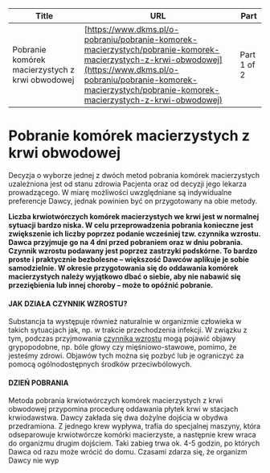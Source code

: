| **Title**       | **URL**           | **Part**              |
|-----------------|-------------------|-----------------------|
| Pobranie komórek macierzystych z krwi obwodowej         | [https://www.dkms.pl/o-pobraniu/pobranie-komorek-macierzystych/pobranie-komorek-macierzystych-z-krwi-obwodowej](https://www.dkms.pl/o-pobraniu/pobranie-komorek-macierzystych/pobranie-komorek-macierzystych-z-krwi-obwodowej)    | Part 1 of 2          |

# Pobranie komórek macierzystych z krwi obwodowej

Decyzja o wyborze jednej z dwóch metod pobrania komórek macierzystych uzależniona jest od stanu zdrowia Pacjenta oraz od decyzji jego lekarza prowadzącego. W miarę możliwości uwzględniane są indywidualne preferencje Dawcy, jednak powinien być on przygotowany na obie metody.


**Liczba krwiotwórczych komórek macierzystych we krwi jest w normalnej sytuacji bardzo niska. W celu przeprowadzenia pobrania konieczne jest zwiększenie ich liczby poprzez podanie wcześniej tzw. czynnika wzrostu. Dawca przyjmuje go na 4 dni przed pobraniem oraz w dniu pobrania. Czynnik wzrostu podawany jest poprzez zastrzyki podskórne. To bardzo proste i praktycznie bezbolesne – większość Dawców aplikuje je sobie samodzielnie. W okresie przygotowania się do oddawania komórek macierzystych należy wyjątkowo dbać o siebie, aby nie nabawić się przeziębienia lub innej choroby – może to opóźnić pobranie.**


#### JAK DZIAŁA CZYNNIK WZROSTU?


Substancja ta występuje również naturalnie w organizmie człowieka w takich sytuacjach jak, np. w trakcie przechodzenia infekcji. W związku z tym, podczas przyjmowania [czynnika wzrostu](/o-pobraniu/pobranie-komorek-macierzystych/czynnik-wzrostu-czym-jest-jak-go-podawac "Czynnik wzrostu – czym jest? Jak go podawać?") mogą pojawić objawy grypopodobne, np. bóle głowy czy mięśniowo\-stawowe, pomimo, że jesteśmy zdrowi. Objawów tych można się pozbyć lub je ograniczyć za pomocą ogólnodostępnych środków przeciwbólowych.


#### DZIEŃ POBRANIA


Metoda pobrania krwiotwórczych komórek macierzystych z krwi obwodowej przypomina procedurę oddawania płytek krwi w stacjach krwiodawstwa. Dawcy zakłada się dwa dożylne dojścia w obydwa przedramiona. Z jednego krew wypływa, trafia do specjalnej maszyny, która odseparowuje krwiotwórcze komórki macierzyste, a następnie krew wraca do organizmu drugim dojściem. Taki zabieg trwa ok. 4\-5 godzin, po których Dawca od razu może wrócić do domu. Czasami zdarza się, że organizm Dawcy nie wyp